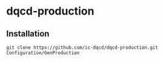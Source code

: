 # dqcd-production

## Installation

`git clone https://github.com/ic-dqcd/dqcd-production.git Configuration/GenProduction`
